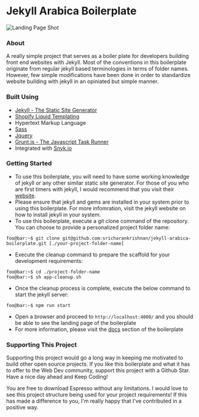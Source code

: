 # Jekyll Arabica Boilerplate
![Landing Page Shot](https://github.com/sricharankrishnan/jekyll-arabica-boilerplate/blob/master/assets/images/landing-page-shot.gif?raw=true)

### About
A really simple project that serves as a boiler plate for developers building front end websites with Jekyll. Most of the conventions in this boilerplate originate from regular jekyll based terminologies in terms of folder names. However, few simple modifications have been done in order to standardize website building with jekyll in an opiniated but simple manner.

### Built Using
+ [Jekyll - The Static Site Generator](https://jekyllrb.com/)
+ [Shopify Liquid Templating](https://shopify.github.io/liquid/basics/introduction/)
+ Hypertext Markup Language
+ [Sass](https://sass-lang.com/)
+ [Jquery](https://jquery.com/)
+ [Grunt.js - The Javascript Task Runner](https://gruntjs.com/)
+ Integrated with [Snyk.io](https://snyk.io/)

### Getting Started
+ To use this boilerplate, you will need to have some working knowledge of jekyll or any other similar static site generator. For those of you who are first timers with jekyll, I would recommend that you visit their [website](https://jekyllrb.com/). 
+ Please ensure that jekyll and gems are installed in your system prior to using this boilerplate. For more infomration, visit the jekyll website on how to install jekyll in your system.
+ To use this boilerplate, execute a git clone command of the repository. You can choose to provide a personalized project folder name:
```console
foo@bar:~$ git clone git@github.com:sricharankrishnan/jekyll-arabica-boilerplate.git [./your-project-folder-name]
```
+ Execute the cleanup command to prepare the scaffold for your development requirements:
```console
foo@bar:~$ cd ./project-folder-name
foo@bar:~$ sh app-cleanup.sh
```
+ Once the cleanup process is complete, execute the below command to start the jekyll server:
```console
foo@bar:~$ npm run start
```
+ Open a browser and proceed to ```http://localhost:4000/``` and you should be able to see the landing page of the boilerplate
+ For more information, please visit the [docs](https://github.com/sricharankrishnan/jekyll-arabica-boilerplate/tree/master/docs) section of the boilerplate

### Supporting This Project
Supporting this project would go a long way in keeping me motivated to build other open source projects. If you like this boilerplate and what it has to offer to the Web Dev community, support this project with a Github Star. Have a nice day ahead and Keep Coding!

You are free to download Espresso without any limitations. I would love to see this project structure being used for your project requirements! If this has made a difference to you, I'm really happy that I've contributed in a positive way.
